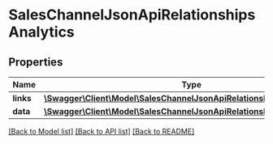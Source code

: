 # SalesChannelJsonApiRelationshipsAnalytics

## Properties
Name | Type | Description | Notes
------------ | ------------- | ------------- | -------------
**links** | [**\Swagger\Client\Model\SalesChannelJsonApiRelationshipsAnalyticsLinks**](SalesChannelJsonApiRelationshipsAnalyticsLinks.md) |  | [optional] 
**data** | [**\Swagger\Client\Model\SalesChannelJsonApiRelationshipsAnalyticsData**](SalesChannelJsonApiRelationshipsAnalyticsData.md) |  | [optional] 

[[Back to Model list]](../../README.md#documentation-for-models) [[Back to API list]](../../README.md#documentation-for-api-endpoints) [[Back to README]](../../README.md)

